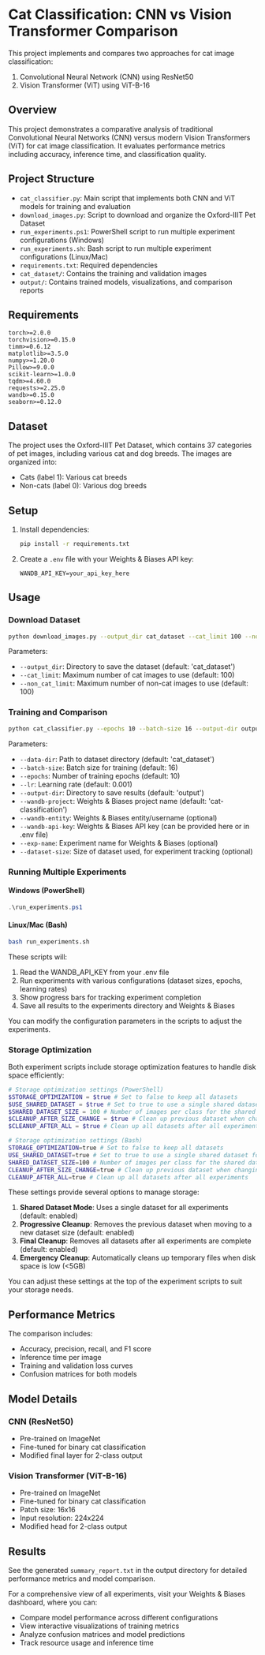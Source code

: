 # Cat Classification: CNN vs Vision Transformer Comparison

This project implements and compares two approaches for cat image classification:

1. Convolutional Neural Network (CNN) using ResNet50
2. Vision Transformer (ViT) using ViT-B-16

## Overview

This project demonstrates a comparative analysis of traditional Convolutional Neural Networks (CNN) versus modern Vision Transformers (ViT) for cat image classification. It evaluates performance metrics including accuracy, inference time, and classification quality.

## Project Structure

- `cat_classifier.py`: Main script that implements both CNN and ViT models for training and evaluation
- `download_images.py`: Script to download and organize the Oxford-IIIT Pet Dataset
- `run_experiments.ps1`: PowerShell script to run multiple experiment configurations (Windows)
- `run_experiments.sh`: Bash script to run multiple experiment configurations (Linux/Mac)
- `requirements.txt`: Required dependencies
- `cat_dataset/`: Contains the training and validation images
- `output/`: Contains trained models, visualizations, and comparison reports

## Requirements

```
torch>=2.0.0
torchvision>=0.15.0
timm>=0.6.12
matplotlib>=3.5.0
numpy>=1.20.0
Pillow>=9.0.0
scikit-learn>=1.0.0
tqdm>=4.60.0
requests>=2.25.0
wandb>=0.15.0
seaborn>=0.12.0
```

## Dataset

The project uses the Oxford-IIIT Pet Dataset, which contains 37 categories of pet images, including various cat and dog breeds. The images are organized into:

- Cats (label 1): Various cat breeds
- Non-cats (label 0): Various dog breeds

## Setup

1. Install dependencies:

   ```bash
   pip install -r requirements.txt
   ```

2. Create a `.env` file with your Weights & Biases API key:
   ```
   WANDB_API_KEY=your_api_key_here
   ```

## Usage

### Download Dataset

```bash
python download_images.py --output_dir cat_dataset --cat_limit 100 --non_cat_limit 100
```

Parameters:

- `--output_dir`: Directory to save the dataset (default: 'cat_dataset')
- `--cat_limit`: Maximum number of cat images to use (default: 100)
- `--non_cat_limit`: Maximum number of non-cat images to use (default: 100)

### Training and Comparison

```bash
python cat_classifier.py --epochs 10 --batch-size 16 --output-dir output --wandb-project "cat-classification" --exp-name "my-experiment"
```

Parameters:

- `--data-dir`: Path to dataset directory (default: 'cat_dataset')
- `--batch-size`: Batch size for training (default: 16)
- `--epochs`: Number of training epochs (default: 10)
- `--lr`: Learning rate (default: 0.001)
- `--output-dir`: Directory to save results (default: 'output')
- `--wandb-project`: Weights & Biases project name (default: 'cat-classification')
- `--wandb-entity`: Weights & Biases entity/username (optional)
- `--wandb-api-key`: Weights & Biases API key (can be provided here or in .env file)
- `--exp-name`: Experiment name for Weights & Biases (optional)
- `--dataset-size`: Size of dataset used, for experiment tracking (optional)

### Running Multiple Experiments

#### Windows (PowerShell)

```powershell
.\run_experiments.ps1
```

#### Linux/Mac (Bash)

```bash
bash run_experiments.sh
```

These scripts will:

1. Read the WANDB_API_KEY from your .env file
2. Run experiments with various configurations (dataset sizes, epochs, learning rates)
3. Show progress bars for tracking experiment completion
4. Save all results to the experiments directory and Weights & Biases

You can modify the configuration parameters in the scripts to adjust the experiments.

### Storage Optimization

Both experiment scripts include storage optimization features to handle disk space efficiently:

```powershell
# Storage optimization settings (PowerShell)
$STORAGE_OPTIMIZATION = $true # Set to false to keep all datasets
$USE_SHARED_DATASET = $true # Set to true to use a single shared dataset for all experiments
$SHARED_DATASET_SIZE = 100 # Number of images per class for the shared dataset
$CLEANUP_AFTER_SIZE_CHANGE = $true # Clean up previous dataset when changing sizes
$CLEANUP_AFTER_ALL = $true # Clean up all datasets after all experiments
```

```bash
# Storage optimization settings (Bash)
STORAGE_OPTIMIZATION=true # Set to false to keep all datasets
USE_SHARED_DATASET=true # Set to true to use a single shared dataset for all experiments
SHARED_DATASET_SIZE=100 # Number of images per class for the shared dataset
CLEANUP_AFTER_SIZE_CHANGE=true # Clean up previous dataset when changing sizes
CLEANUP_AFTER_ALL=true # Clean up all datasets after all experiments
```

These settings provide several options to manage storage:

1. **Shared Dataset Mode**: Uses a single dataset for all experiments (default: enabled)
2. **Progressive Cleanup**: Removes the previous dataset when moving to a new dataset size (default: enabled)
3. **Final Cleanup**: Removes all datasets after all experiments are complete (default: enabled)
4. **Emergency Cleanup**: Automatically cleans up temporary files when disk space is low (<5GB)

You can adjust these settings at the top of the experiment scripts to suit your storage needs.

## Performance Metrics

The comparison includes:

- Accuracy, precision, recall, and F1 score
- Inference time per image
- Training and validation loss curves
- Confusion matrices for both models

## Model Details

### CNN (ResNet50)

- Pre-trained on ImageNet
- Fine-tuned for binary cat classification
- Modified final layer for 2-class output

### Vision Transformer (ViT-B-16)

- Pre-trained on ImageNet
- Fine-tuned for binary cat classification
- Patch size: 16x16
- Input resolution: 224x224
- Modified head for 2-class output

## Results

See the generated `summary_report.txt` in the output directory for detailed performance metrics and model comparison.

For a comprehensive view of all experiments, visit your Weights & Biases dashboard, where you can:

- Compare model performance across different configurations
- View interactive visualizations of training metrics
- Analyze confusion matrices and model predictions
- Track resource usage and inference time
